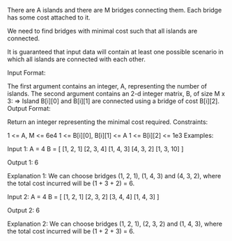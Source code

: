 There are A islands and there are M bridges connecting them. Each bridge has some cost attached to it.

We need to find bridges with minimal cost such that all islands are connected.

It is guaranteed that input data will contain at least one possible scenario in which all islands are connected with each other.

Input Format:

The first argument contains an integer, A, representing the number of islands.
The second argument contains an 2-d integer matrix, B, of size M x 3:
    => Island B[i][0] and B[i][1] are connected using a bridge of cost B[i][2].
Output Format:

Return an integer representing the minimal cost required.
Constraints:

1 <= A, M <= 6e4
1 <= B[i][0], B[i][1] <= A
1 <= B[i][2] <= 1e3
Examples:

Input 1:
    A = 4
    B = [   [1, 2, 1]
            [2, 3, 4]
            [1, 4, 3]
            [4, 3, 2]
            [1, 3, 10]  ]

Output 1:
    6

Explanation 1:
    We can choose bridges (1, 2, 1), (1, 4, 3) and (4, 3, 2), where the total cost incurred will be (1 + 3 + 2) = 6.

Input 2:
    A = 4
    B = [   [1, 2, 1]
            [2, 3, 2]
            [3, 4, 4]
            [1, 4, 3]   ]

Output 2:
    6

Explanation 2:
    We can choose bridges (1, 2, 1), (2, 3, 2) and (1, 4, 3), where the total cost incurred will be (1 + 2 + 3) = 6.
